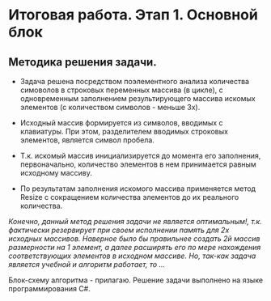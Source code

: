 # Итоговая работа. Этап 1. Основной блок

## Методика решения задачи.

* Задача решена посредством поэлементного анализа количества симоволов в строковых переменных массива (в цикле), с одновременным заполнением результирующего массива искомых элементов (с количеством символов - меньше 3х).

* Исходный массив формируется из символов, вводимых с клавиатуры. При этом, разделителем вводимых строковых элементов, является символ пробела.

* Т.к. искомый массив инициализируется до момента его заполнения, первоначально,  количество элементов в нем принимается равным исходному массиву.
* По результатам заполнения искомого массива применяется метод Resize c сокращением количества элементов до их реального количества.


*Конечно, данный метод решения задачи не является оптимальным!, т.к. фактически резервирует при своем исполнении память для 2х исходных массивов. Наверное было бы правильнее создать 2й массив размерности на 1 элемент, а далее расширять его по мере нахождения соответствующих элементов в исходном массиве. Но, так-как задача является учебной и алгоритм работает, то ...*


Блок-схему алгоритма - прилагаю.
Решение задачи выполнено на языке программирования С#.
